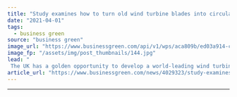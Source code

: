 ```yaml
---
title: "Study examines how to turn old wind turbine blades into circular economy gold"
date: "2021-04-01"
tags: 
  - business green
source: "business green"
image_url: "https://www.businessgreen.com/api/v1/wps/aca809b/ed03a914-cd0d-4434-8060-52b7d75aa78e/4/iw-climate-change-renewable-015-185x114.jpg"
image_fp: "/assets/img/post_thumbnails/144.jpg"
lead: "
 The UK has a golden opportunity to develop a world-leading wind turbine blade re-manufacturing industry, argues a new report from the Energy Transition Alliance ..."
article_url: "https://www.businessgreen.com/news/4029323/study-examines-turn-wind-turbine-blades-circular-economy-gold"
---
```


---
